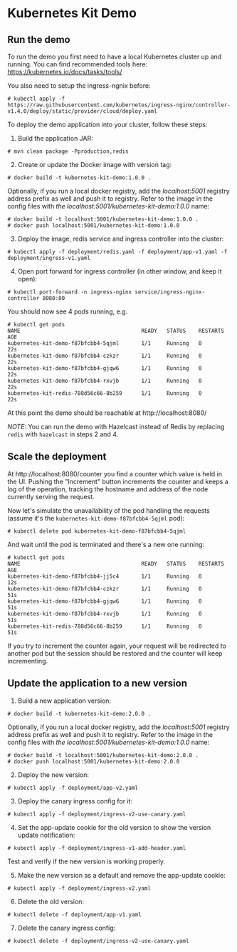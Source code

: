 # Kubernetes Kit Demo

## Run the demo

To run the demo you first need to have a local Kubernetes cluster up and running.
You can find recommended tools here: https://kubernetes.io/docs/tasks/tools/

You also need to setup the ingress-ngnix before:
```
# kubectl apply -f https://raw.githubusercontent.com/kubernetes/ingress-nginx/controller-v1.4.0/deploy/static/provider/cloud/deploy.yaml
```

To deploy the demo application into your cluster, follow these steps:
1. Build the application JAR:
```
# mvn clean package -Pproduction,redis
```
2. Create or update the Docker image with version tag:
```
# docker build -t kubernetes-kit-demo:1.0.0 .
```
Optionally, if you run a local docker registry, add the *localhost:5001* registry address prefix as well and push it to registry. Refer to the image in the config files with *the localhost:5001/kubernetes-kit-demo:1.0.0* name:
```
# docker build -t localhost:5001/kubernetes-kit-demo:1.0.0 .
# docker push localhost:5001/kubernetes-kit-demo:1.0.0
```
3. Deploy the image, redis service and ingress controller into the cluster:
```
# kubectl apply -f deployment/redis.yaml -f deployment/app-v1.yaml -f deployment/ingress-v1.yaml
```
4. Open port forward for ingress controller (in other window, and keep it open):
```
# kubectl port-forward -n ingress-nginx service/ingress-nginx-controller 8080:80
```

You should now see 4 pods running, e.g.
```
# kubectl get pods
NAME                                      READY   STATUS    RESTARTS      AGE
kubernetes-kit-demo-f87bfcbb4-5qjml       1/1     Running   0             22s
kubernetes-kit-demo-f87bfcbb4-czkzr       1/1     Running   0             22s
kubernetes-kit-demo-f87bfcbb4-gjqw6       1/1     Running   0             22s
kubernetes-kit-demo-f87bfcbb4-rxvjb       1/1     Running   0             22s
kubernetes-kit-redis-788d56c66-8b259      1/1     Running   0             22s
```

At this point the demo should be reachable at http://localhost:8080/

*NOTE:* You can run the demo with Hazelcast instead of Redis by replacing `redis` with `hazelcast` in steps 2 and 4.

## Scale the deployment

At http://localhost:8080/counter you find a counter which value is held in the UI.
Pushing the "Increment" button increments the counter and keeps a log of the operation, tracking the hostname and address of the node currently serving the request.

Now let's simulate the unavailability of the pod handling the requests (assume it's the `kubernetes-kit-demo-f87bfcbb4-5qjml` pod):

```
# kubectl delete pod kubernetes-kit-demo-f87bfcbb4-5qjml
```

And wait until the pod is terminated and there's a new one running:

```
# kubectl get pods
NAME                                      READY   STATUS    RESTARTS      AGE
kubernetes-kit-demo-f87bfcbb4-jj5c4       1/1     Running   0             12s
kubernetes-kit-demo-f87bfcbb4-czkzr       1/1     Running   0             51s
kubernetes-kit-demo-f87bfcbb4-gjqw6       1/1     Running   0             51s
kubernetes-kit-demo-f87bfcbb4-rxvjb       1/1     Running   0             51s
kubernetes-kit-redis-788d56c66-8b259      1/1     Running   0             51s
```

If you try to increment the counter again, your request will be redirected to another pod but the session should be restored and the counter will keep incrementing.

## Update the application to a new version

1. Build a new application version:
```
# docker build -t kubernetes-kit-demo:2.0.0 .
```
Optionally, if you run a local docker registry, add the *localhost:5001* registry address prefix as well and push it to registry. Refer to the image in the config files with *the localhost:5001/kubernetes-kit-demo:1.0.0* name:
```
# docker build -t localhost:5001/kubernetes-kit-demo:2.0.0 .
# docker push localhost:5001/kubernetes-kit-demo:2.0.0
```
2. Deploy the new version:
```
# kubectl apply -f deployment/app-v2.yaml
```
3. Deploy the canary ingress config for it:
```
# kubectl apply -f deployment/ingress-v2-use-canary.yaml
```
4. Set the app-update cookie for the old version to show the version update notification:
```
# kubectl apply -f deployment/ingress-v1-add-header.yaml
```

Test and verify if the new version is working properly.

5. Make the new version as a default and remove the app-update cookie:
```
# kubectl apply -f deployment/ingress-v2.yaml
```
6. Delete the old version:
```
# kubectl delete -f deployment/app-v1.yaml
```
7. Delete the canary ingress config:
```
# kubectl delete -f deployment/ingress-v2-use-canary.yaml
```
